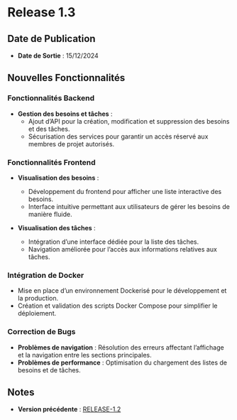 # Release 1.3

## Date de Publication
- **Date de Sortie** : 15/12/2024

## Nouvelles Fonctionnalités

### Fonctionnalités Backend
- **Gestion des besoins et tâches** :
  - Ajout d’API pour la création, modification et suppression des besoins et des tâches.
  - Sécurisation des services pour garantir un accès réservé aux membres de projet autorisés.

### Fonctionnalités Frontend
- **Visualisation des besoins** :
  - Développement du frontend pour afficher une liste interactive des besoins.
  - Interface intuitive permettant aux utilisateurs de gérer les besoins de manière fluide.

- **Visualisation des tâches** :
  - Intégration d’une interface dédiée pour la liste des tâches.
  - Navigation améliorée pour l’accès aux informations relatives aux tâches.

### Intégration de Docker
- Mise en place d’un environnement Dockerisé pour le développement et la production.
- Création et validation des scripts Docker Compose pour simplifier le déploiement.

### Correction de Bugs
- **Problèmes de navigation** : Résolution des erreurs affectant l’affichage et la navigation entre les sections principales.
- **Problèmes de performance** : Optimisation du chargement des listes de besoins et de tâches.


## Notes
- **Version précédente** : [RELEASE-1.2](Release1.2.md)
